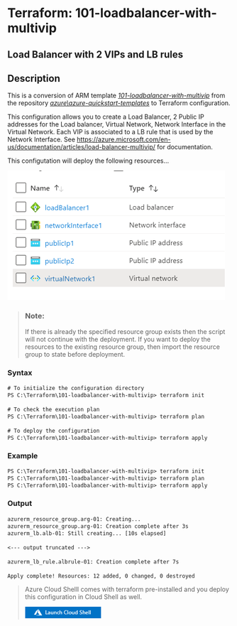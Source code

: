# Terraform: 101-loadbalancer-with-multivip 
## Load Balancer with 2 VIPs and LB rules
## Description
This is a conversion of ARM template *[101-loadbalancer-with-multivip](https://github.com/Azure/azure-quickstart-templates/tree/master/101-loadbalancer-with-multivip)* from the repository *[azure\azure-quickstart-templates](https://github.com/Azure/azure-quickstart-templates)* to Terraform configuration.

This configuration allows you to create a Load Balancer, 2 Public IP addresses for the Load balancer, Virtual Network, Network Interface in the Virtual Network. Each VIP is associated to a LB rule that is used by the Network Interface. See https://azure.microsoft.com/en-us/documentation/articles/load-balancer-multivip/ for documentation.

This configutation will deploy the following resources…

![output](images/resources.png)

> ### Note:
> If there is already the specified resource group exists then the script will not continue with the deployment. If you want to deploy the resources to the existing resource group, then import the resource group to state before deployment.

### Syntax
```
# To initialize the configuration directory
PS C:\Terraform\101-loadbalancer-with-multivip> terraform init 

# To check the execution plan
PS C:\Terraform\101-loadbalancer-with-multivip> terraform plan

# To deploy the configuration
PS C:\Terraform\101-loadbalancer-with-multivip> terraform apply
```  

### Example
```
PS C:\Terraform\101-loadbalancer-with-multivip> terraform init 
PS C:\Terraform\101-loadbalancer-with-multivip> terraform plan
PS C:\Terraform\101-loadbalancer-with-multivip> terraform apply 
```


### Output

```
azurerm_resource_group.arg-01: Creating...
azurerm_resource_group.arg-01: Creation complete after 3s 
azurerm_lb.alb-01: Still creating... [10s elapsed]

<--- output truncated --->

azurerm_lb_rule.albrule-01: Creation complete after 7s 

Apply complete! Resources: 12 added, 0 changed, 0 destroyed
```
>Azure Cloud Shelll comes with terraform pre-installed and you deploy this configuration in Cloud Shell as well.
>
>[![cloudshell](images/cloudshell.png)](https://shell.azure.com)